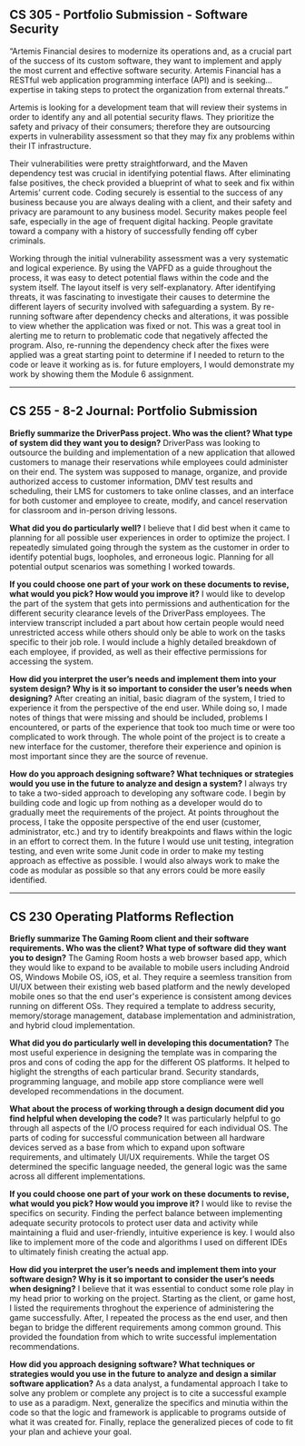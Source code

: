 ## CS 305 - Portfolio Submission - Software Security

“Artemis Financial desires to modernize its operations and, as a crucial part of the success of its custom software, they want to implement and apply the most current and effective software security. Artemis Financial has a RESTful web application programming interface (API) and is seeking…expertise in taking steps to protect the organization from external threats.”

Artemis is looking for a development team that will review their systems in order to identify any and all potential security flaws. They prioritize the safety and privacy of their consumers; therefore they are outsourcing experts in vulnerability assessment so that they may fix any problems within their IT infrastructure.

Their vulnerabilities were pretty straightforward, and the Maven dependency test was crucial in identifying potential flaws. After eliminating false positives, the check provided a blueprint of what to seek and fix within Artemis’ current code. Coding securely is essential to the success of any business because you are always dealing with a client, and their safety and privacy are paramount to any business model. Security makes people feel safe, especially in the age of frequent digital hacking. People gravitate toward a company with a history of successfully fending off cyber criminals.

Working through the initial vulnerability assessment was a very systematic and logical experience. By using the VAPFD as a guide throughout the process, it was easy to detect potential flaws within the code and the system itself. The layout itself is very self-explanatory. After identifying threats, it was fascinating to investigate their causes to determine the different layers of security involved with safeguarding a system. By re-running software after dependency checks and alterations, it was possible to view whether the application was fixed or not. This was a great tool in alerting me to return to problematic code that negatively affected the program. Also, re-running the dependency check after the fixes were applied was a great starting point to determine if I needed to return to the code or leave it working as is. for future employers, I would demonstrate my work by showing them the Module 6 assignment.

-------------------------------------------------------------------------------------------------------------------------------------------------

## CS 255 - 8-2 Journal: Portfolio Submission

**Briefly summarize the DriverPass project. Who was the client? What type of system did they want you to design?**
DriverPass was looking to outsource the building and implementation of a new application that allowed customers to manage their reservations while employees could administer on their end. The system was supposed to manage, organize, and provide authorized access to customer information, DMV test results and scheduling, their LMS for customers to take online classes, and an interface for both customer and employee to create, modify, and cancel reservation for classroom and in-person driving lessons.

**What did you do particularly well?**
I believe that I did best when it came to planning for all possible user experiences in order to optimize the project. I repeatedly simulated going through the system as the customer in order to identify potential bugs, loopholes, and erroneous logic. Planning for all potential output scenarios was something I worked towards.

**If you could choose one part of your work on these documents to revise, what would you pick? How would you improve it?**
I would like to develop the part of the system that gets into permissions and authentication for the different security clearance levels of the DriverPass employees. The interview transcript included a part about how certain people would need unrestricted access while others should only be able to work on the tasks specific to their job role. I would include a highly detailed breakdown of each employee, if provided, as well as their effective permissions for accessing the system.

**How did you interpret the user’s needs and implement them into your system design? Why is it so important to consider the user’s needs when designing?**
After creating an initial, basic diagram of the system, I tried to experience it from the perspective of the end user. While doing so, I made notes of things that were missing and should be included, problems I encountered, or parts of the experience that took too much time or were too complicated to work through. The whole point of the project is to create a new interface for the customer, therefore their experience and opinion is most important since they are the source of revenue.

**How do you approach designing software? What techniques or strategies would you use in the future to analyze and design a system?**
I always try to take a two-sided approach to developing any software code. I begin by building code and logic up from nothing as a developer would do to gradually meet the requirements of the project. At points throughout the process, I take the opposite perspective of the end user (customer, administrator, etc.) and try to identify breakpoints and flaws within the logic in an effort to correct them. In the future I would use unit testing, integration testing, and even write some Junit code in order to make my testing approach as effective as possible. I would also always work to make the code as modular as possible so that any errors could be more easily identified.


-----------------------------------------------------------------------------------------------------------------------------------------------

## CS 230 Operating Platforms Reflection

**Briefly summarize The Gaming Room client and their software requirements. Who was the client? What type of software did they want you to design?**
The Gaming Room hosts a web browser based app, which they would like to expand to be available to mobile users including Android OS, Windows Mobile OS, iOS, et al. They require a seemless transition from UI/UX between their existing web based platform and the newly developed mobile ones so that the end user's experience is consistent among devices running on different OSs. They required a template to address security, memory/storage management, database implementation and administration, and hybrid cloud implementation.

**What did you do particularly well in developing this documentation?**
The most useful experience in designing the template was in comparing the pros and cons of coding the app for the different OS platforms. It helped to higlight the strengths of each particular brand. Security standards, programming language, and mobile app store compliance were well developed recommendations in the document.

**What about the process of working through a design document did you find helpful when developing the code?**
It was particularly helpful to go through all aspects of the I/O process required for each individual OS. The parts of coding for successful communication between all hardware devices served as a base from which to expand upon software requirements, and ultimately UI/UX requirements. While the target OS determined the specific language needed, the general logic was the same across all different implementations.

**If you could choose one part of your work on these documents to revise, what would you pick? How would you improve it?**
I would like to revise the specifics on security. Finding the perfect balance between implementing adequate security protocols to protect user data and activity while maintaining a fluid and user-friendly, intuitive experience is key. I would also like to implement more of the code and algorithms I used on different IDEs to ultimately finish creating the actual app.

**How did you interpret the user’s needs and implement them into your software design? Why is it so important to consider the user’s needs when designing?**
I believe that it was essential to conduct some role play in my head prior to working on the project. Starting as the client, or game host, I listed the requirements throghout the experience of administering the game successfully. After, I repeated the process as the end user, and then began to bridge the different requirements among common ground. This provided the foundation from which to write successful implementation recommendations.

**How did you approach designing software? What techniques or strategies would you use in the future to analyze and design a similar software application?**
As a data analyst, a fundamental approach I take to solve any problem or complete any project is to cite a successful example to use as a paradigm. Next, generalize the specifics and minutia within the code so that the logic and framework is applicable to programs outside of what it was created for. Finally, replace the generalized pieces of code to fit your plan and achieve your goal.
